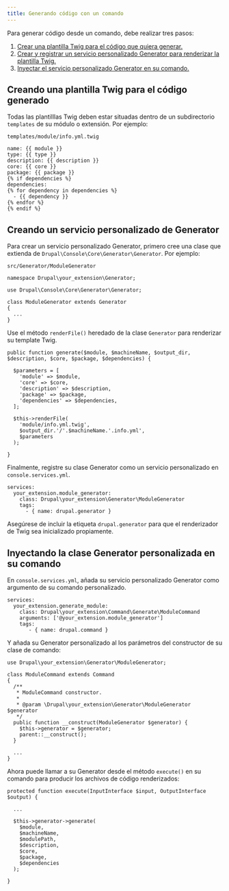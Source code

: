 ```yaml
---
title: Generando código con un comando
---
```


Para generar código desde un comando, debe realizar tres pasos:

1. [Crear una plantilla Twig para el código que quiera generar.](#twig-template)
2. [Crear y registrar un servicio personalizado Generator para renderizar la plantilla Twig.](#generator-service)
3. [Inyectar el servicio personalizado Generator en su comando.](#inject-service)

<a name="twig-template"></a>
## Creando una plantilla Twig para el código generado

Todas las plantilllas Twig deben estar situadas dentro de un subdirectorio  `templates`
de su módulo o extensión. Por ejemplo:

`templates/module/info.yml.twig`

```
name: {{ module }}
type: {{ type }}
description: {{ description }}
core: {{ core }}
package: {{ package }}
{% if dependencies %}
dependencies:
{% for dependency in dependencies %}
  - {{ dependency }}
{% endfor %}
{% endif %}
```
<a name="generator-service"></a>
## Creando un servicio personalizado de Generator

Para crear un servicio personalizado Generator, primero cree una clase que extienda de
`Drupal\Console\Core\Generator\Generator`. Por ejemplo:

`src/Generator/ModuleGenerator`

```
namespace Drupal\your_extension\Generator;

use Drupal\Console\Core\Generator\Generator;

class ModuleGenerator extends Generator
{
  ...
}
```

Use el método `renderFile()` heredado de la clase `Generator` para renderizar su template Twig.

```
public function generate($module, $machineName, $output_dir, $description, $core, $package, $dependencies) {

  $parameters = [
    'module' => $module,
    'core' => $core,
    'description' => $description,
    'package' => $package,
    'dependencies' => $dependencies,
  ];

  $this->renderFile(
    'module/info.yml.twig',
    $output_dir.'/'.$machineName.'.info.yml',
    $parameters
  );

}
```

Finalmente, registre su clase Generator como un servicio personalizado en `console.services.yml`.

```
services:
  your_extension.module_generator:
    class: Drupal\your_extension\Generator\ModuleGenerator
    tags:
      - { name: drupal.generator }
```

Asegúrese de incluir la etiqueta `drupal.generator` para que el renderizador de Twig sea inicializado propiamente.

<a name="inject-service"></a>
## Inyectando la clase Generator personalizada en su comando

En `console.services.yml`, añada su servicio personalizado Generator como argumento de su comando personalizado.

```
services:
  your_extension.generate_module:
    class: Drupal\your_extension\Command\Generate\ModuleCommand
    arguments: ['@your_extension.module_generator']
    tags:
       - { name: drupal.command }
```

Y añada su Generator personalizado al los parámetros del constructor de su clase de comando:

```
use Drupal\your_extension\Generator\ModuleGenerator;

class ModuleCommand extends Command
{
  /**
   * ModuleCommand constructor.
   *
   * @param \Drupal\your_extension\Generator\ModuleGenerator $generator
   */
  public function __construct(ModuleGenerator $generator) {
    $this->generator = $generator;
    parent::__construct();
  }

  ...
}
```

Ahora puede llamar a su Generator desde el método `execute()` en su comando para producir los archivos de código renderizados:

```
protected function execute(InputInterface $input, OutputInterface $output) {

  ...

  $this->generator->generate(
    $module,
    $machineName,
    $modulePath,
    $description,
    $core,
    $package,
    $dependencies
  );

}
```
